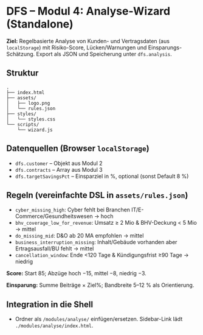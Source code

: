 # DFS – Modul 4: Analyse-Wizard (Standalone)

**Ziel:** Regelbasierte Analyse von Kunden- und Vertragsdaten (aus `localStorage`) mit Risiko-Score, Lücken/Warnungen und Einsparungs-Schätzung. Export als JSON und Speicherung unter `dfs.analysis`.

## Struktur
```
.
├── index.html
├── assets/
│   ├── logo.png
│   └── rules.json
├── styles/
│   └── styles.css
└── scripts/
    └── wizard.js
```

## Datenquellen (Browser `localStorage`)
- `dfs.customer` – Objekt aus Modul 2
- `dfs.contracts` – Array aus Modul 3
- `dfs.targetSavingsPct` – Einsparziel in %, optional (sonst Default 8 %)

## Regeln (vereinfachte DSL in `assets/rules.json`)
- `cyber_missing_high`: Cyber fehlt bei Branchen IT/E-Commerce/Gesundheitswesen → hoch
- `bhv_coverage_low_for_revenue`: Umsatz ≥ 2 Mio & BHV-Deckung < 5 Mio → mittel
- `do_missing_mid`: D&O ab 20 MA empfohlen → mittel
- `business_interruption_missing`: Inhalt/Gebäude vorhanden aber Ertragsausfall/BU fehlt → mittel
- `cancellation_window`: Ende <120 Tage & Kündigungsfrist ≥90 Tage → niedrig

**Score:** Start 85; Abzüge hoch −15, mittel −8, niedrig −3.

**Einsparung:** Summe Beiträge × Ziel%; Bandbreite 5–12 % als Orientierung.

## Integration in die Shell
- Ordner als `/modules/analyse/` einfügen/ersetzen. Sidebar-Link lädt `./modules/analyse/index.html`.
